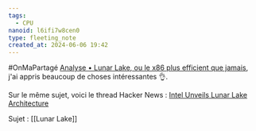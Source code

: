 ```yaml
---
tags:
  - CPU
nanoid: l6ifi7w8cen0
type: fleeting_note
created_at: 2024-06-06 19:42
---
```

#OnMaPartagé  [Analyse • Lunar Lake, ou le x86 plus efficient que jamais](https://hardwareand.co/dossiers/cpu/analyse-lunar-lake-ou-l-x86-plus-efficient-que-jamais), j'ai appris beaucoup de choses intéressantes 👌.

Sur le même sujet, voici le thread Hacker News : [Intel Unveils Lunar Lake Architecture](https://news.ycombinator.com/item?id=40570356)

Sujet : [[Lunar Lake]]
